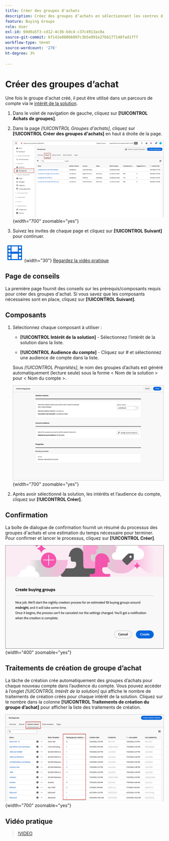 ```yaml
---
title: Créer des groupes d'achats
description: Créez des groupes d’achats en sélectionnant les centres d’intérêt des solutions et les audiences de compte pour le marketing automatisé dans Journey Optimizer B2B edition.
feature: Buying Groups
role: User
exl-id: 60d0a5f3-cd12-4c36-bdc4-c37c4913ac0a
source-git-commit: 6f141e08066097c3b5e991e27b6177148fad1fff
workflow-type: tm+mt
source-wordcount: '276'
ht-degree: 3%

---
```



# Créer des groupes d’achat

Une fois le groupe d&#39;achat créé, il peut être utilisé dans un parcours de compte via le [intérêt de la solution](./solution-interests.md).

1. Dans le volet de navigation de gauche, cliquez sur **[!UICONTROL Achats de groupes]**.

1. Dans la page _[!UICONTROL Groupes d&#39;achats]_, cliquez sur **[!UICONTROL Créer des groupes d&#39;achats]** en haut à droite de la page.

   ![Cliquez sur Créer des groupes d&#39;achats](./assets/buying-groups-create.png){width="700" zoomable="yes"}

1. Suivez les invites de chaque page et cliquez sur **[!UICONTROL Suivant]** pour continuer.

![Vidéo](../../assets/do-not-localize/icon-video.svg){width="30"} [Regardez la vidéo pratique](#how-to-video)

## Page de conseils

La première page fournit des conseils sur les prérequis/composants requis pour créer des groupes d&#39;achat. Si vous savez que les composants nécessaires sont en place, cliquez sur **[!UICONTROL Suivant]**.

## Composants

1. Sélectionnez chaque composant à utiliser :

   * **[!UICONTROL Intérêt de la solution]** - Sélectionnez l’intérêt de la solution dans la liste.

   * **[!UICONTROL Audience du compte]** - Cliquez sur # et sélectionnez une audience de compte dans la liste.

   Sous _[!UICONTROL Propriétés]_, le nom des groupes d’achats est généré automatiquement (lecture seule) sous la forme &lt; Nom de la solution > pour &lt; Nom du compte >.

   ![Cliquez sur Créer des groupes d&#39;achats](./assets/buying-groups-create-components.png){width="700" zoomable="yes"}

1. Après avoir sélectionné la solution, les intérêts et l’audience du compte, cliquez sur **[!UICONTROL Créer]**.

## Confirmation

La boîte de dialogue de confirmation fournit un résumé du processus des groupes d&#39;achats et une estimation du temps nécessaire pour terminer. Pour confirmer et lancer le processus, cliquez sur **[!UICONTROL Créer]**.

![Boîte de dialogue de confirmation Créer un groupe d&#39;achats](./assets/buying-groups-create-confirm.png){width="400" zoomable="yes"}

## Traitements de création de groupe d’achat

La tâche de création crée automatiquement des groupes d’achats pour chaque nouveau compte dans l’audience du compte. Vous pouvez accéder à l’onglet _[!UICONTROL Intérêt de la solution]_ qui affiche le nombre de traitements de création créés pour chaque intérêt de la solution. Cliquez sur le nombre dans la colonne **[!UICONTROL Traitements de création du groupe d’achat]** pour afficher la liste des traitements de création.

![Achat d&#39;offres groupées par intérêt de solution](./assets/solution-interest-buying-group-jobs.png){width="700" zoomable="yes"}

<!-- Other buying group activities:

Member of buying group.
Assign a member of the buying group.
Remove a member of the buying group. -->

## Vidéo pratique

>[!VIDEO](https://video.tv.adobe.com/v/3451763/?learn=on&captions=fre_fr)
